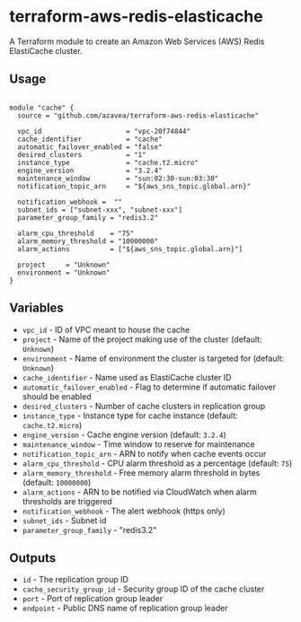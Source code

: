 # terraform-aws-redis-elasticache

A Terraform module to create an Amazon Web Services (AWS) Redis ElastiCache cluster.

## Usage

```hcl

module "cache" {
  source = "github.com/azavea/terraform-aws-redis-elasticache"

  vpc_id                     = "vpc-20f74844"
  cache_identifier           = "cache"
  automatic_failover_enabled = "false"
  desired_clusters           = "1"
  instance_type              = "cache.t2.micro"
  engine_version             = "3.2.4"
  maintenance_window         = "sun:02:30-sun:03:30"
  notification_topic_arn     = "${aws_sns_topic.global.arn}"

  notification_webhook =  ""
  subnet_ids = ["subnet-xxx", "subnet-xxx"]
  parameter_group_family = "redis3.2"

  alarm_cpu_threshold    = "75"
  alarm_memory_threshold = "10000000"
  alarm_actions          = ["${aws_sns_topic.global.arn}"]

  project     = "Unknown"
  environment = "Unknown"
}
```

## Variables

- `vpc_id` - ID of VPC meant to house the cache
- `project` - Name of the project making use of the cluster (default: `Unknown`)
- `environment` - Name of environment the cluster is targeted for (default: `Unknown`)
- `cache_identifier` - Name used as ElastiCache cluster ID
- `automatic_failover_enabled` - Flag to determine if automatic failover should be enabled
- `desired_clusters` - Number of cache clusters in replication group
- `instance_type` - Instance type for cache instance (default: `cache.t2.micro`)
- `engine_version` - Cache engine version (default: `3.2.4`)
- `maintenance_window` - Time window to reserve for maintenance
- `notification_topic_arn` - ARN to notify when cache events occur
- `alarm_cpu_threshold` - CPU alarm threshold as a percentage (default: `75`)
- `alarm_memory_threshold` - Free memory alarm threshold in bytes (default: `10000000`)
- `alarm_actions` - ARN to be notified via CloudWatch when alarm thresholds are triggered
- `notification_webhook` -  The alert webhook (https only)
- `subnet_ids` - Subnet id
- `parameter_group_family` - "redis3.2"


## Outputs

- `id` - The replication group ID
- `cache_security_group_id` - Security group ID of the cache cluster
- `port` - Port of replication group leader
- `endpoint` - Public DNS name of replication group leader

